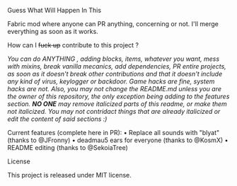 
Guess What Will Happen In This

Fabric mod where anyone can PR anything, concerning or not. I'll merge everything as soon as it works.

How can I ~~fuck up~~ contribute to this project ?

*You can do ANYTHING , adding blocks, items, whatever you want, mess with mixins, break vanilla mecanics, add dependencies, PR entire projects, as soon as it doesn't break other contributions and that it doesn't include any kind of virus, keylogger or backdoor. Game hacks are fine, system hacks are not. Also, you may not change the README.md unless you are the owner of this repository, the only exception being adding to the features section. **NO ONE** may remove italicized parts of this readme, or make them not italicized. You may not contridact things that are already italicized or edit the content of said sections :)*

Current features (complete here in PR):
• Replace all sounds with "blyat" (thanks to @JFronny)
• deadmau5 ears for everyone (thanks to @KosmX)
• README editing (thanks to @SekoiaTree)

License

This project is released under MIT license.

